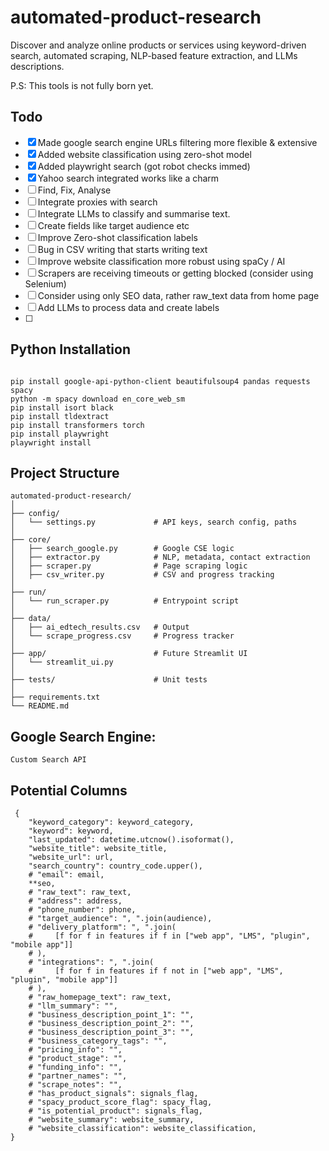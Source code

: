 # automated-product-research
 

Discover and analyze online products or services using keyword-driven search, automated scraping, NLP-based feature extraction, and LLMs descriptions. 

P.S: This tools is not fully born yet.

## Todo

* [x] Made google search engine URLs filtering more flexible & extensive
* [x] Added website classification using zero-shot model
* [x] Added playwright search (got robot checks immed)
* [x] Yahoo search integrated works like a charm
* [ ] Find, Fix, Analyse
* [ ] Integrate proxies with search
* [ ] Integrate LLMs to classify and summarise text.
* [ ] Create fields like target audience etc 
* [ ] Improve Zero-shot classification labels
* [ ] Bug in CSV writing that starts writing text
* [ ] Improve website classification more robust using spaCy / AI
* [ ] Scrapers are receiving timeouts or getting blocked (consider using Selenium)
* [ ] Consider using only SEO data, rather raw_text data from home page
* [ ] Add LLMs to process data and create labels
* [ ] 

## Python Installation

```

pip install google-api-python-client beautifulsoup4 pandas requests spacy
python -m spacy download en_core_web_sm
pip install isort black
pip install tldextract
pip install transformers torch
pip install playwright
playwright install
```

## Project Structure

```
automated-product-research/
│
├── config/
│   └── settings.py             # API keys, search config, paths
│
├── core/
│   ├── search_google.py        # Google CSE logic
│   ├── extractor.py            # NLP, metadata, contact extraction
│   ├── scraper.py              # Page scraping logic
│   ├── csv_writer.py           # CSV and progress tracking
│
├── run/
│   └── run_scraper.py          # Entrypoint script
│
├── data/
│   ├── ai_edtech_results.csv   # Output
│   └── scrape_progress.csv     # Progress tracker
│
├── app/                        # Future Streamlit UI
│   └── streamlit_ui.py
│
├── tests/                      # Unit tests
│
├── requirements.txt
└── README.md

```

## Google Search Engine:

```
Custom Search API
```



## Potential Columns

```
 {
    "keyword_category": keyword_category,
    "keyword": keyword,
    "last_updated": datetime.utcnow().isoformat(),
    "website_title": website_title,
    "website_url": url,
    "search_country": country_code.upper(),
    # "email": email,
    **seo,
    # "raw_text": raw_text,
    # "address": address,
    # "phone_number": phone,
    # "target_audience": ", ".join(audience),
    # "delivery_platform": ", ".join(
    #     [f for f in features if f in ["web app", "LMS", "plugin", "mobile app"]]
    # ),
    # "integrations": ", ".join(
    #     [f for f in features if f not in ["web app", "LMS", "plugin", "mobile app"]]
    # ),
    # "raw_homepage_text": raw_text,
    # "llm_summary": "",
    # "business_description_point_1": "",
    # "business_description_point_2": "",
    # "business_description_point_3": "",
    # "business_category_tags": "",
    # "pricing_info": "",
    # "product_stage": "",
    # "funding_info": "",
    # "partner_names": "",
    # "scrape_notes": "",
    # "has_product_signals": signals_flag,
    # "spacy_product_score_flag": spacy_flag,
    # "is_potential_product": signals_flag,
    # "website_summary": website_summary,
    # "website_classification": website_classification,
}
```
